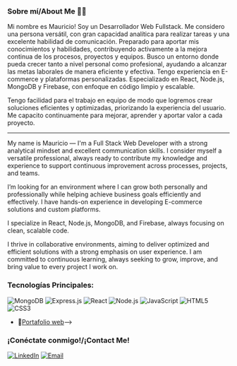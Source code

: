### Sobre mí/About Me 👨‍💻

Mi nombre es Mauricio! Soy un Desarrollador Web Fullstack. Me considero una persona versátil, con gran capacidad analítica para realizar tareas y una excelente habilidad de comunicación. Preparado para aportar mis conocimientos y habilidades, contribuyendo activamente a la mejora continua de los procesos, proyectos y equipos. Busco un entorno donde pueda crecer tanto a nivel personal como profesional, ayudando a alcanzar las metas laborales de manera eficiente y efectiva. Tengo experiencia en E-commerce y plataformas personalizadas. Especializado en React, Node.js, MongoDB y Firebase, con enfoque en código limpio y escalable.

Tengo facilidad para el trabajo en equipo de modo que logremos crear soluciones eficientes y optimizadas, priorizando la experiencia del usuario. Me capacito continuamente para mejorar, aprender y aportar valor a cada proyecto.

---------------------------------------------------------------------

My name is Mauricio — I'm a Full Stack Web Developer with a strong analytical mindset and excellent communication skills. I consider myself a versatile professional, always ready to contribute my knowledge and experience to support continuous improvement across processes, projects, and teams.

I’m looking for an environment where I can grow both personally and professionally while helping achieve business goals efficiently and effectively. I have hands-on experience in developing E-commerce solutions and custom platforms.

I specialize in React, Node.js, MongoDB, and Firebase, always focusing on clean, scalable code.

I thrive in collaborative environments, aiming to deliver optimized and efficient solutions with a strong emphasis on user experience. I am committed to continuous learning, always seeking to grow, improve, and bring value to every project I work on.

### Tecnologías Principales:
![MongoDB](https://img.shields.io/badge/MongoDB-47A248?style=for-the-badge&logo=mongodb&logoColor=white)
![Express.js](https://img.shields.io/badge/Express.js-000000?style=for-the-badge&logo=express&logoColor=white)
![React](https://img.shields.io/badge/React-61DAFB?style=for-the-badge&logo=react&logoColor=black)
![Node.js](https://img.shields.io/badge/Node.js-339933?style=for-the-badge&logo=node.js&logoColor=white)
![JavaScript](https://img.shields.io/badge/JavaScript-F7DF1E?style=for-the-badge&logo=javascript&logoColor=black)
![HTML5](https://img.shields.io/badge/HTML5-E34F26?style=for-the-badge&logo=html5&logoColor=white)
![CSS3](https://img.shields.io/badge/CSS3-1572B6?style=for-the-badge&logo=css3&logoColor=white)

- 🚀[Portafolio web]([https://tu-portafolio.com](https://mauricio-perez.vercel.app/))-->

### ¡Conéctate conmigo!/¡Contact Me!
[![LinkedIn](https://img.shields.io/badge/LinkedIn-0077B5?style=for-the-badge&logo=linkedin&logoColor=white)](https://www.linkedin.com/in/mauricio-perez-885973258/)
[![Email](https://img.shields.io/badge/Email-D14836?style=for-the-badge&logo=gmail&logoColor=white)](mailto:mauperez9918@gmail.com)
